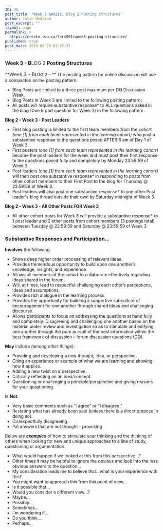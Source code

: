 ```yaml
---
ID: 36
post_title: 'Week 3 &#8211; Blog 2 Posting Structures'
author: Colin Madland
post_excerpt: ""
layout: page
permalink: >
  https://create.twu.ca/ldrs501/week3-posting-structure/
published: true
post_date: 2018-02-23 01:07:23
---
```

### Week 3 - B<span style="float: none;background-color: transparent;color: #333333;cursor: text;font-family: -apple-system,BlinkMacSystemFont,'Segoe UI',Roboto,Oxygen-Sans,Ubuntu,Cantarell,'Helvetica Neue',sans-serif;font-size: 16px;font-style: normal;font-variant: normal;font-weight: 400;letter-spacing: normal;text-align: left;text-decoration: none;text-indent: 0px">LOG 2</span> Posting Structures

**<span style="float: none;background-color: transparent;color: #333333;font-family: -apple-system,BlinkMacSystemFont,'Segoe UI',Roboto,Oxygen-Sans,Ubuntu,Cantarell,'Helvetica Neue',sans-serif;font-size: 16px;font-style: normal;font-variant: normal;font-weight: 400;letter-spacing: normal;line-height: 22.4px;text-align: left;text-decoration: none;text-indent: 0px">Week 3 - <span>B</span></span>LOG 2 – ** The posting pattern for online discussion will use a compacted online posting pattern:

* Blog Posts are limited to a three post maximum per DQ Discussion Week.
* Blog Posts in Week 3 are limited to the following posting pattern:
* All posts will require substantive response* to ALL questions asked in the blog (One 6 part question for Week 3) in the following pattern.

**Blog 2 – Week 3 - Post Leaders**

* First blog posting is limited to the first team members from the cohort _(one [1] from each team represented in the learning cohort)_ who post a substantive response to the questions posed AFTER 6 am of Day 1 of Week 3.
* First posters _(one [1] from each team represented in the learning cohort)_ become the post leaders for the week and must post their first response to the questions posed fully and completely by Monday 23:59:59 of Week 3.
* Post leaders _(one [1] from each team represented in the learning cohort)_ will then post one substantive response* in responding to posts from other cohort members to their First Post to the blog for Thursday @ 23:59:59 of Week 3.
* Post leaders will also post one substantive response* to one other Post leader's blog thread outside their own by Saturday midnight of Week 3.

**Blog 2 – Week 3 - All Other Posts FOR Week 3**

* All other cohort posts for Week 3 will provide a substantive response* to 1 post leader and 2 other posts from cohort members (3 postings total) between Tuesday @ 23:59:59 and Saturday @ 23:59:59 of Week 3

### Substantive Responses and Participation...

**Involves** the following:

* Shows deep higher order processing of relevant ideas.
* Provides tremendous opportunity to build upon one another’s knowledge, insights, and experience.
* Allows all members of the cohort to collaborate effectively regarding ideas shared in the forum.
* Will, at times, lead to respectful challenging each other’s perceptions, ideas and assumptions.
* Provides rich dialogue in the learning process.
* Provides the opportunity for building a supportive subculture of encouragement for one another through shared ideas and challenging discourse.
* Allows participants to focus on addressing the questions at hand fully and completely. Disagreeing and challenging one another based on the material under review and investigation so as to stimulate and edifying one another through the pure pursuit of the best information within the best framework of discussion – forum discussion questions (DQ).

**May** include _(among other things)_:

* Providing and developing a new thought, idea, or perspective.
* Citing an experience or example of what we are learning and showing how it applies.
* Adding a new twist on a perspective.
* Critically reflecting on an idea/concept.
* Questioning or challenging a principle/perspective and giving reasons for your questioning

Is **Not**:

* Very basic comments such as “I agree” or “I disagree.”
* Restating what has already been said (unless there is a direct purpose in doing so).
* Disrespectfully disagreeing.
* Pat answers that are not thought - provoking

Below are _**examples**_ of how to stimulate your thinking and the thinking of others when looking for new and unique approaches to a line of study, questioning or argumentation.

* What would happen if we looked at this from this perspective...?
* Other times it may be helpful to ignore the obvious and look into the less obvious answers to the question...
* My consideration leads me to believe that...what is your experience with this?
* You might want to approach this from this point of view...
* Is it possible that...
* Would you consider a different view...?
* Maybe...
* Possibly...
* Sometimes...
* I'm wondering if...
* Do you think...
* Perhaps…